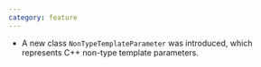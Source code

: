 ```yaml
---
category: feature
---
```

* A new class `NonTypeTemplateParameter` was introduced, which represents C++ non-type template parameters.
